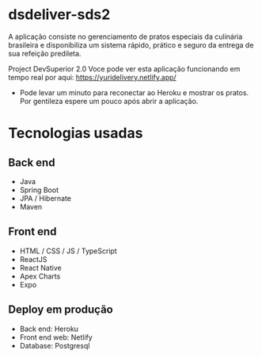 # dsdeliver-sds2
A aplicação consiste no gerenciamento de pratos especiais da culinária brasileira e disponibiliza um sistema rápido, prático e seguro da entrega de sua refeição predileta.

Project DevSuperior 2.0
Voce pode ver esta aplicação funcionando em tempo real por aqui: https://yuridelivery.netlify.app/
- Pode levar um minuto para reconectar ao Heroku e mostrar os pratos. Por gentileza espere um pouco após abrir a aplicação.

# Tecnologias usadas
## Back end
- Java
- Spring Boot
- JPA / Hibernate
- Maven
## Front end
- HTML / CSS / JS / TypeScript
- ReactJS
- React Native
- Apex Charts
- Expo
## Deploy em produção
- Back end: Heroku
- Front end web: Netlify
- Database: Postgresql
